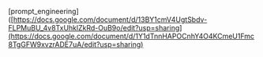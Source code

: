 [prompt_engineering]([https://docs.google.com/document/d/13BY1cmV4UgtSbdv-FLPMuBU_4v8TxUhklZkRd-OuB9o/edit?usp=sharing](https://docs.google.com/document/d/1Y1dTnnHAPOCnhY4O4KCmeU1Fmc8TgGFW9xvzrADE7uA/edit?usp=sharing)
